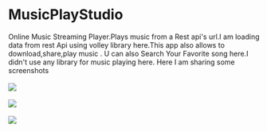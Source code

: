 # MusicPlayStudio
Online Music Streaming Player.Plays music from a Rest api's url.I am loading data from rest Api using volley library here.This app also allows to download,share,play music .
U can also Search Your Favorite song here.I didn't use any library for music playing here.
Here I am sharing some screenshots<br></br>
<img src="https://github.com/vikashumain/OlaPlayStudio/blob/master/Screenshot_2017-12-23-13-19-38-100_com.olaapp.png"><br></br>
<img src="https://github.com/vikashumain/OlaPlayStudio/blob/master/Screenshot_2017-12-23-13-19-47-745_com.olaapp.png"><br></br>
<img src="https://github.com/vikashumain/OlaPlayStudio/blob/master/Screenshot_2017-12-23-13-19-58-625_com.olaapp.png"><br></br>
